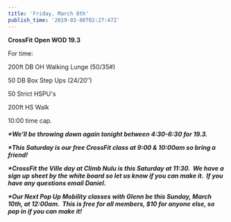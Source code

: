 ```yaml
---
title: 'Friday, March 8th'
publish_time: '2019-03-08T02:27:47Z'
---
```


**CrossFit Open WOD 19.3**

For time:

200ft DB OH Walking Lunge (50/35\#)

50 DB Box Step Ups (24/20″)

50 Strict HSPU's

200ft HS Walk

10:00 time cap.

***\*We'll be throwing down again tonight between 4:30-6:30 for 19.3.***

***\*This Saturday is our free CrossFit class at 9:00 & 10:00am so bring
a friend!***

***\*CrossFit the Ville day at Climb Nulu is this Saturday at 11:30.  We
have a sign up sheet by the white board so let us know if you can make
it.  If you have any questions email Daniel.***

***\*Our Next Pop Up Mobility classes with Glenn be this Sunday, March
10th, at 12:00am.  This is free for all members, \$10 for anyone else,
so pop in if you can make it!***
